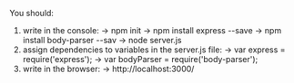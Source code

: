You should:
1. write in the console:
-> npm init
-> npm install express --save
-> npm install body-parser --sav
-> node server.js
2. assign dependencies to variables in the server.js file:
-> var express = require('express');
-> var bodyParser = require('body-parser');
3. write in the browser:
-> http://localhost:3000/
